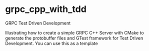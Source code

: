 # grpc_cpp_with_tdd
GRPC Test Driven Development

Illustrating how to create a simple  GRPC C++ Server with CMake to generate the protobuffer files and GTest framework for Test Driven Development. You can use this as a template
